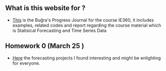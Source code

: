 ## What is this website for ? 

- [This](https://github.com/BU-IE-360/spring21-bugrataksuk) is the Buğra's Progress Journal for the course IE360, it includes examples, related codes and report regarding the course material which is Statisical Forecasting and Time Series Data

## Homework 0 (March 25 )
- [Here](https://github.com/BU-IE-360/Bugra-Taksuk-Progress-Journal/files/Homework0.html) the forecasting projects I found interesting and might be enlighting for everyone. 
